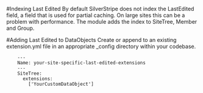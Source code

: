 #Indexing Last Edited
By default SilverStripe does not index the LastEdited field, a field that is used for partial caching.  On large sites this can be a problem with performance.  The module adds the index to SiteTree, Member and Group.

#Adding Last Edited to DataObjects
Create or append to an existing extension.yml file in an appropriate _config directory within your codebase.

		---
		Name: your-site-specific-last-edited-extensions
		---
		SiteTree:
		  extensions:
		    ['YourCustomDataObject']
